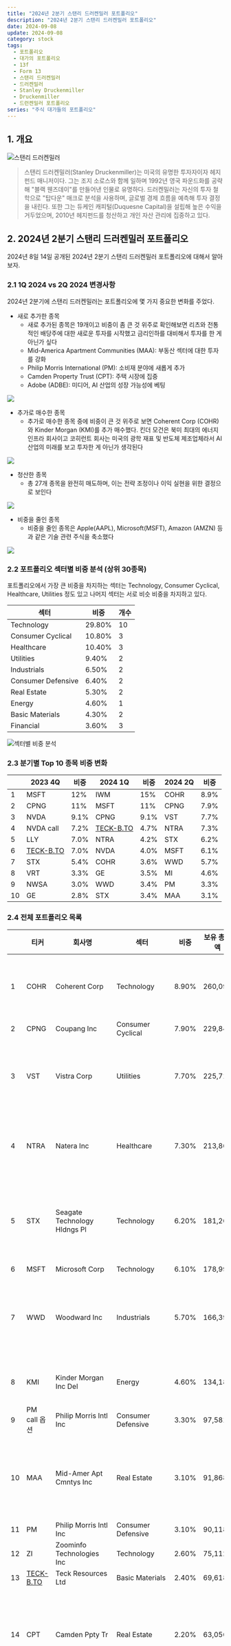 ```yaml
---
title: "2024년 2분기 스탠리 드러켄밀러 포트폴리오"
description: "2024년 2분기 스탠리 드러켄밀러 포트폴리오"
date: 2024-09-08
update: 2024-09-08
category: stock
tags:
  - 포트폴리오
  - 대가의 포트폴리오
  - 13f
  - Form 13
  - 스탠리 드러켄밀러
  - 드러켄밀러
  - Stanley Druckenmiller
  - Druckenmiller 
  - 드런켄밀러 포트폴리오
series: "주식 대가들의 포트폴리오"
---
```


## 1. 개요

![스탠리 드러켄밀러](image-20240908055732948.png)

> 스탠리 드러켄밀러(Stanley Druckenmiller)는 미국의 유명한 투자자이자 헤지펀드 매니저이다. 그는 조지 소로스와 함께 일하며 1992년 영국 파운드화를 공략해 "블랙 웬즈데이"를 만들어낸 인물로 유명하다. 드러켄밀러는 자신의 투자 철학으로 "탑다운" 매크로 분석을 사용하며, 글로벌 경제 흐름을 예측해 투자 결정을 내린다. 또한 그는 듀케인 캐피털(Duquesne Capital)을 설립해 높은 수익을 거두었으며, 2010년 헤지펀드를 청산하고 개인 자산 관리에 집중하고 있다.

## 2. 2024년 2분기 스탠리 드러켄밀러 포트폴리오

2024년 8일 14일 공개된 2024년 2분기 스탠리 드러켄밀러 포트폴리오에 대해서 알아보자.

### 2.1 1Q 2024 vs 2Q 2024 변경사항

2024년 2분기에 스탠리 드러켄밀러는 포트폴리오에 몇 가지 중요한 변화를 주었다.

- 새로 추가한 종목
  - 새로 추가된 종목은 19개이고 비중이 좀 큰 것 위주로 확인해보면 리츠와 전통적인 배당주에 대한 새로운 투자를 시작했고 금리인하를 대비해서 투자를 한 게 아닌가 싶다
  - Mid-America Apartment Communities (MAA): 부동산 섹터에 대한 투자를 강화
  - Philip Morris International (PM): 소비재 분야에 새롭게 추가
  - Camden Property Trust (CPT): 주택 시장에 집중
  - Adobe (ADBE): 미디어, AI 산업의 성장 가능성에 베팅

![](image-20240908055751895.png)

- 추가로 매수한 종목
  - 추가로 매수한 종목 중에 비중이 큰 것 위주로 보면 Coherent Corp (COHR)와 Kinder Morgan (KMI)를 추가 매수했다. 킨더 모건은 북미 최대의 에너지 인프라 회사이고 코히런트 회사는 미국의 광학 재표 및 반도체 제조업체라서 AI 산업의 미래를 보고 투자한 게 아닌가 생각된다

![](image-20240908055808814.png)

- 청산한 종목
  - 총 27개 종목을 완전히 매도하며, 이는 전략 조정이나 이익 실현을 위한 결정으로 보인다

![](image-20240908055821313.png)

- 비중을 줄인 종목
  - 비중을 줄인 종목은 Apple(AAPL), Microsoft(MSFT), Amazon (AMZN) 등과 같은 기술 관련 주식을 축소했다

![](image-20240908055849731.png)

### 2.2 포트폴리오 섹터별 비중 분석 (상위 30종목)

포트폴리오에서 가장 큰 비중을 차지하는 섹터는 Technology, Consumer Cyclical,  Healthcare, Utilities 정도 있고 나머지 섹터는 서로 비슷 비중을 차지하고 있다.

| 섹터               | 비중   | 개수 |
| ------------------ | ------ | ---- |
| Technology         | 29.80% | 10   |
| Consumer Cyclical  | 10.80% | 3    |
| Healthcare         | 10.40% | 3    |
| Utilities          | 9.40%  | 2    |
| Industrials        | 6.50%  | 2    |
| Consumer Defensive | 6.40%  | 2    |
| Real Estate        | 5.30%  | 2    |
| Energy             | 4.60%  | 1    |
| Basic Materials    | 4.30%  | 2    |
| Financial          | 3.60%  | 3    |

![섹터별 비중 분석](image-20240908055905128.png)



### 2.3 분기별 Top 10 종목 비중 변화

|      | 2023 4Q                       | 비중 | 2024 1Q                       | 비중 | 2024 2Q | 비중 |
| ---- | ----------------------------- | ---- | ----------------------------- | ---- | ------- | ---- |
| 1    | MSFT                          | 12%  | IWM                           | 15%  | COHR    | 8.9% |
| 2    | CPNG                          | 11%  | MSFT                          | 11%  | CPNG    | 7.9% |
| 3    | NVDA                          | 9.1% | CPNG                          | 9.1% | VST     | 7.7% |
| 4    | NVDA call                     | 7.2% | [TECK-B.TO](http://TECK-B.TO) | 4.7% | NTRA    | 7.3% |
| 5    | LLY                           | 7.0% | NTRA                          | 4.2% | STX     | 6.2% |
| 6    | [TECK-B.TO](http://TECK-B.TO) | 7.0% | NVDA                          | 4.0% | MSFT    | 6.1% |
| 7    | STX                           | 5.4% | COHR                          | 3.6% | WWD     | 5.7% |
| 8    | VRT                           | 3.3% | GE                            | 3.5% | MI      | 4.6% |
| 9    | NWSA                          | 3.0% | WWD                           | 3.4% | PM      | 3.3% |
| 10   | GE                            | 2.8% | STX                           | 3.4% | MAA     | 3.1% |



### 2.4 전체 포트폴리오 목록

|      | 티커                          | 회사명                       | 섹터               | 비중  | 보유 총금액 | 보유 주식수 | 비고                                                         |
| ---- | ----------------------------- | ---------------------------- | ------------------ | ----- | ----------- | ----------- | ------------------------------------------------------------ |
| 1    | COHR                          | Coherent Corp                | Technology         | 8.90% | 260,098     | 3,589,540   | 레이저, 광학 부품, 및 관련 제품을 제조하는 회사              |
| 2    | CPNG                          | Coupang Inc                  | Consumer Cyclical  | 7.90% | 229,845     | 10,971,140  |                                                              |
| 3    | VST                           | Vistra Corp                  | Utilities          | 7.70% | 225,717     | 2,625,231   | 미국의 전력 및 에너지 제공 업체로, 발전 및 소매 전력 판매    |
| 4    | NTRA                          | Natera Inc                   | Healthcare         | 7.30% | 213,860     | 1,974,880   | 유전자 검사 및 분자 진단 솔루션을 제공하는 회사              |
| 5    | STX                           | Seagate Technology Hldngs Pl | Technology         | 6.20% | 181,268     | 1,755,278   | 하드 디스크 드라이브(HDD) 및 스토리지 솔루션을 제조하는 글로벌 기업 |
| 6    | MSFT                          | Microsoft Corp               | Technology         | 6.10% | 178,999     | 400,490     |                                                              |
| 7    | WWD                           | Woodward Inc                 | Industrials        | 5.70% | 166,399     | 954,230     | 항공우주 및 에너지 부문을 위한 제어 시스템 및 구성품을 제조하는 회사 |
| 8    | KMI                           | Kinder Morgan Inc Del        | Energy             | 4.60% | 134,185     | 6,753,165   | 미국의 주요 에너지 인프라 회사                               |
| 9    | PM call 옵션                  | Philip Morris Intl Inc       | Consumer Defensive | 3.30% | 97,581      | 963,000     |                                                              |
| 10   | MAA                           | Mid-Amer Apt Cmntys Inc      | Real Estate        | 3.10% | 91,868      | 644,190     | 미국의 주택 리츠(REIT) 회사로, 주거용 아파트 단지를 소유하고 운영 |
| 11   | PM                            | Philip Morris Intl Inc       | Consumer Defensive | 3.10% | 90,118      | 889,355     |                                                              |
| 12   | ZI                            | Zoominfo Technologies Inc    | Technology         | 2.60% | 75,112      | 5,881,906   |                                                              |
| 13   | [TECK-B.TO](http://TECK-B.TO) | Teck Resources Ltd           | Basic Materials    | 2.40% | 69,618      | 1,453,410   |                                                              |
| 14   | CPT                           | Camden Ppty Tr               | Real Estate        | 2.20% | 63,056      | 577,915     | 미국의 주거용 리츠(REIT) 회사로, 주요 도시에 아파트 단지를 소유 및 관리 |
| 15   | FLTR.L                        | Flutter Entmt Plc            | Financial          | 2.10% | 61,175      | 335,076     | 스포츠 베팅 및 온라인 도박 서비스를 제공하는 글로벌 엔터테인먼트 회사 |
| 16   | MELI                          | Mercadolibre Inc             | Consumer Cyclical  | 2.10% | 59,973      | 36,493      | 라틴 아메리카 최대의 전자 상거래 및 온라인 결제 플랫폼을 운영하는 회사 |
| 17   | FCX                           | Freeport-Mcmoran Inc         | Basic Materials    | 1.90% | 56,042      | 1,153,135   | 금속과 광물, 특히 구리와 금을 채굴 및 생산하는 주요 글로벌 자원 기업 |
| 18   | OPCH                          | Option Care Health Inc       | Healthcare         | 1.80% | 51,849      | 1,871,818   | 가정용 및 대체 요양 시설에서 의료 서비스를 제공하는 회사     |
| 19   | GEV                           | Ge Vernova Inc               | Utilities          | 1.70% | 50,950      | 297,068     | 미국의 석유 및 가스 파이프라인, 저장 및 해양 운송을 제공하는 에너지 인프라 회사 |
| 20   | FLEX                          | Flex Ltd                     | Technology         | 1.50% | 42,736      | 1,449,155   | 전자 제품 디자인 및 제조 서비스를 제공하는 글로벌 기업       |
| 21   | SWTX                          | Springworks Therapeutics Inc | Healthcare         | 1.30% | 38,475      | 1,021,367   | 희귀 암 및 기타 질병을 치료하기 위한 혁신적인 약물을 개발하는 생명공학 회사 |
| 22   | DAKT                          | Daktronics Inc               | Technology         | 1.20% | 34,786      | 2,493,605   | 전광판, 디지털 표시 및 관련 시스템을 설계 및 제조하는 회사   |
| 23   | PANW                          | Palo Alto Networks Inc       | Technology         | 1.00% | 30,161      | 88,968      | 사이버 보안 솔루션을 제공하는 글로벌 회사                    |
| 24   | NVDA                          | Nvidia Corporation           | Technology         | 0.90% | 26,445      | 214,060     |                                                              |
| 27   | BCS                           | Barclays Plc                 | Financial          | 0.80% | 22,228      | 2,075,455   | 영국에 본사를 둔 글로벌 금융 서비스 회사로, 투자은행, 자산관리, 리테일 은행업 등을 제공 |
| 26   | MSGE                          | Madison Square Garden Entmt  | Consumer Cyclical  | 0.80% | 23,763      | 694,225     | 뉴욕에 위치한 Madison Square Garden과 같은 엔터테인먼트 및 스포츠 장소를 운영하는 회사 |
| 25   | WAB                           | Wabtec                       | Industrials        | 0.80% | 23,814      | 150,675     | 철도와 운송 산업을 위한 기술 솔루션을 제공하는 글로벌 기업   |
| 29   | ADBE                          | Adobe Inc                    | Technology         | 0.70% | 20,380      | 36,685      |                                                              |
| 28   | DFS                           | Discover Finl Svcs           | Financial          | 0.70% | 21,879      | 167,255     | 신용카드 발급, 대출, 예금 서비스를 제공하는 금융 서비스 회사 |
| 30   | PLTR                          | Palantir Technologies Inc    | Technology         | 0.70% | 19,503      | 769,965     | 빅데이터 분석 플랫폼을 개발 및 운영하는 기술 회사            |
| 32   | ANET                          | Arista Networks Inc          | Technology         | 0.60% | 18,321      | 52,275      | 클라우드 컴퓨팅 및 데이터 센터를 위한 네트워킹 솔루션을 제공하는 기술 |
| 33   | NWS                           | News Corp New                | Communication      | 0.60% | 18,052      | 635,850     | 뉴스 코퍼레이션의 클래스 B 주식으로, 뉴스 미디어, 출판 및 케이블 방송 서비스를 제공 |
| 31   | NWSA                          | News Corp New                | Communication      | 0.60% | 18,852      | 683,800     | NWS와 같은 회사이지만, 클래스 A 주식으로 의결권이 더 많다    |
| 34   | ARGT                          | Global X Fds                 | Financial          | 0.50% | 16,020      | 282,000     | 아르헨티나 주식시장에 투자하는 상장지수펀드(ETF)             |
| 35   | BMA                           | Banco Macro Sa               | Financial          | 0.50% | 15,659      | 273,130     | 아르헨티나에서 활동하는 주요 상업은행                        |
| 37   | CRNX                          | Crinetics Pharmaceuticals In | Healthcare         | 0.50% | 13,840      | 309,000     | 내분비 장애를 치료하기 위한 혁신적인 약물 개발에 중점을 둔 바이오제약 회사 |
| 36   | GGAL                          | Grupo Financiero Galicia S.A | Financial          | 0.50% | 14,539      | 475,763     | 아르헨티나의 대형 금융 그룹으로, 은행, 보험, 투자 서비스 등을 제공 |
| 38   | BAH                           | Booz Allen Hamilton Hldg Cor | Industrials        | 0.40% | 12,903      | 83,841      | 정보 기술, 컨설팅, 분석 서비스를 제공하는 미국의 전문 서비스 회사 |
| 40   | IQV                           | Iqvia Hldgs Inc              | Healthcare         | 0.40% | 12,763      | 60,360      | 제약, 생명과학, 헬스케어 산업을 대상으로 데이터 분석 및 임상시험 서비스를 제공하는 글로벌 기업 |
| 39   | REPYY                         | Ypf Sociedad Anonima         | Energy             | 0.40% | 12,845      | 638,435     | 스페인의 종합 에너지 회사로, 석유, 가스, 전기 생산 및 판매   |
| 43   | CNK                           | Cinemark Hldgs Inc           | Communication      | 0.30% | 8,665       | 400,792     | 북미와 남미 전역에 영화 극장을 운영하는 세계적인 영화관 체인 |
| 41   | LYV                           | Live Nation Entertainment In | Communication      | 0.30% | 9,665       | 103,100     | 세계적인 라이브 엔터테인먼트 회사로, 콘서트 및 공연 이벤트를 주최 |
| 44   | SLN                           | Silence Therapeutics Plc     | Healthcare         | 0.30% | 7,361       | 387,400     | RNA 간섭(RNAi) 기술을 이용해 질병을 치료하는 신약을 개발하는 회사 |
| 42   | WULF                          | Terawulf Inc                 | Financial          | 0.30% | 9,301       | 2,090,000   | 친환경 비트코인 채굴 회사                                    |
| 47   | AAPL                          | Apple Inc                    | Technology         | 0.20% | 5,139       | 24,400      |                                                              |
| 46   | AES                           | Aes Corp                     | Utilities          | 0.20% | 5,530       | 314,750     | 전 세계적으로 전력과 에너지 솔루션을 제공하는 글로벌 에너지 기업 |
| 52   | EQT                           | Eqt Corp                     | Energy             | 0.20% | 4,475       | 121,000     | 미국의 천연가스 생산 및 개발 회사로, 주요 셰일 가스 자원을 보유 |
| 49   | LBTYA                         | Liberty Global Ltd           | Communication      | 0.20% | 4,798       | 275,275     | 유럽과 라틴아메리카에서 케이블, 브로드밴드 및 이동통신 서비스를 제공하는 대형 통신사 |
| 51   | LBTYK                         | Liberty Global Ltd           | Communication      | 0.20% | 4,674       | 261,875     | LBTYA와 같은 회사이지만, 의결권이 없는 클래스 C 주식         |
| 50   | SE                            | Sea Ltd                      | Consumer Cyclical  | 0.20% | 4,778       | 66,900      | 싱가포르에 본사를 둔 인터넷 및 모바일 플랫폼 회사로, 전자 상거래, 디지털 결제 및 게임 서비스를 제공 |
| 48   | TPX                           | Tempur Sealy Intl Inc        | Consumer Cyclical  | 0.20% | 4,881       | 103,100     | 매트리스 및 베개와 같은 침구류를 제조하는 글로벌 회사        |
| 45   | VCYT                          | Veracyte Inc                 | Healthcare         | 0.20% | 5,633       | 259,944     | 유전자 검사 및 분자 진단 서비스를 제공하여 암 진단을 지원하는 회사 |
| 54   | ACLX                          | Arcellx Inc                  | Healthcare         | 0.10% | 4,090       | 74,100      | 종양학 치료제 개발에 중점을 둔 임상 단계의 바이오제약 회사   |
| 56   | BCYC                          | Bicycle Therapeutics Plc     | Healthcare         | 0.10% | 3,850       | 190,200     | 새로운 약물 개발을 목표로 하는 임상 단계의 생명공학 회사     |
| 55   | BLDR                          | Builders Firstsource Inc     | Industrials        | 0.10% | 4,067       | 29,385      | 주택 건설 자재 및 서비스 제공업체로, 미국 전역에서 활동      |
| 59   | GPCR                          | Structure Therapeutics Inc   | Healthcare         | 0.10% | 1,480       | 37,700      | GPCR 기반 약물 개발에 중점을 둔 생명공학 회사                |
| 57   | IHS                           | Ihs Holding Limited          | Communication      | 0.10% | 2,465       | 770,310     | 아프리카와 라틴아메리카 지역에 전기통신 인프라를 제공하는 회사 |
| 53   | SPHR                          | Sphere Entertainment Co      | Communication      | 0.10% | 4,292       | 122,411     | 데이터 관리 및 가상화 솔루션을 제공하는 기술 회사            |
| 58   | TLSI                          | Trisalus Life Sciences Inc   | Healthcare         | 0.10% | 2,357       | 426,921     | 생명공학 연구 및 개발을 위한 자동화 플랫폼을 제공하는 회사   |
| 60   | INSM                          | Insmed Inc                   | Healthcare         | 0.00% | 1,340       | 20,000      | 희귀 질환을 치료하기 위한 혁신적인 의약품을 개발하는 바이오제약 회사 |
| 63   | IVVD                          | Invivyd Inc                  | Healthcare         | 0.00% | 629         | 571,425     | 감염병 예방을 위한 항체 치료제를 개발하는 생명공학 회사      |
| 64   | JOBY                          | Joby Aviation Inc            | Industrials        | 0.00% | 115         | 22,492      | 전기 항공 택시를 개발하는 미국의 항공우주 스타트업           |
| 62   | NRIX                          | Nurix Therapeutics Inc       | Healthcare         | 0.00% | 922         | 44,200      | 세포 내 단백질 분해를 기반으로 한 신약 개발을 진행하는 바이오제약 회사 |
| 61   | TEO                           | Telecom Argentina Sa         | Communication      | 0.00% | 1,034       | 143,051     | 아르헨티나의 주요 통신 서비스 제공업체                       |

## 3. 마무리

스탠리 드러켄밀러는 2분기의 변화를 보면 기술 관려 주식의 비중을 축소했고 리츠와 전통적인 배당주, 에너지 섹터에 투자 비중을 상대적으로 강화한 전략을 취했다. 이러한 움직임은 거시경제 환경과 금리인하를 대비해서 조정된 것으로 분석된다.

## 4. 참고

- [DUQUESNE FAMILY OFFICE LLC](https://marketinsights.co.kr/드러켄밀러-포트폴리오-듀케인-패밀리-13f/)
- [드러켄밀러, 1Q에 엔비디아 지분 72% 줄여…소형주·구리 투자](https://news.einfomax.co.kr/news/articleView.html?idxno=4309843)
